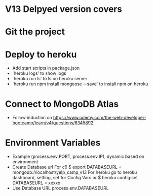 # V13 Delpyed version covers

# Git the project
# Deploy to heroku
* Add start scripts in package.json
* 'heroku logs' to show logs
* 'heroku run ls' to ls on heroku server
* 'heroku run npm install mongoose --save' to install npm on heroku

# Connect to MongoDB Atlas
* Follow induction on https://www.udemy.com/the-web-developer-bootcamp/learn/v4/questions/6345892

# Environment Variables
* Example
    (process.env.PORT, process.env.IP), dynamic based on environment
* Create Database url
    For c9
    $ export DATABASEURL = mongodb://localhost/yelp_camp_v13
    For heroku
    go to heroku dashboard, setting, set for Config Vars
    or $ heroku config:set DATABASEURL = xxxxx
* Use Database URL
    process.env.DATABASEURL